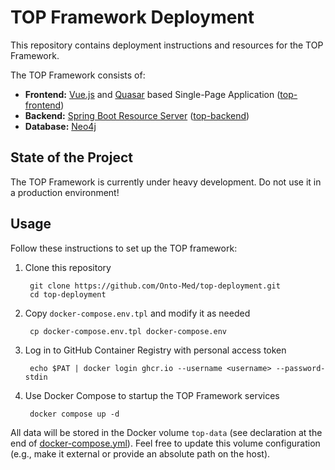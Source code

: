 # TOP Framework Deployment
This repository contains deployment instructions and resources for the TOP Framework.

The TOP Framework consists of:

* **Frontend:** [Vue.js](https://vuejs.org) and [Quasar](https://quasar.dev) based Single-Page Application ([top-frontend](https://github.com/Onto-Med/top-frontend))
* **Backend:** [Spring Boot Resource Server](https://docs.spring.io/spring-security/reference/servlet/oauth2/resource-server/index.html) ([top-backend](https://github.com/Onto-Med/top-backend))
* **Database:** [Neo4j](https://neo4j.com)

## State of the Project
The TOP Framework is currently under heavy development. Do not use it in a production environment!

## Usage
Follow these instructions to set up the TOP framework:

1. Clone this repository

        git clone https://github.com/Onto-Med/top-deployment.git
        cd top-deployment
2. Copy `docker-compose.env.tpl` and modify it as needed

        cp docker-compose.env.tpl docker-compose.env
3. Log in to GitHub Container Registry with personal access token

        echo $PAT | docker login ghcr.io --username <username> --password-stdin
4. Use Docker Compose to startup the TOP Framework services

        docker compose up -d

All data will be stored in the Docker volume `top-data` (see declaration at the end of [docker-compose.yml](docker-compose.yml)). Feel free to update this volume configuration (e.g., make it external or provide an absolute path on the host).
